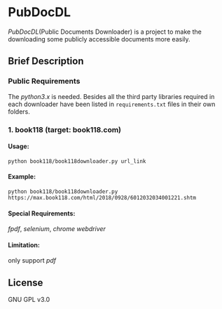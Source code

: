 # PubDocDL
*PubDocDL*(Public Documents Downloader) is a project to make the downloading some publicly accessible documents more easily.

## Brief Description

### Public Requirements
The *python3.x* is needed. Besides all the third party libraries required in each downloader have been listed in `requirements.txt` files in their own folders.
### 1. book118 (target: book118.com)
#### Usage:
`python book118/book118downloader.py url_link`
#### Example:
`python book118/book118downloader.py https://max.book118.com/html/2018/0928/6012032034001221.shtm`
#### Special Requirements:
*fpdf*, *selenium*, *chrome webdriver*
#### Limitation:
only support *pdf*

## License
GNU GPL v3.0
